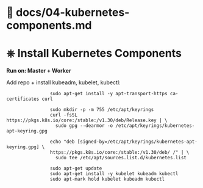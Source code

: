 # 📄 docs/04-kubernetes-components.md

# ⎈ Install Kubernetes Components

**Run on: Master + Worker**

Add repo + install kubeadm, kubelet, kubectl:



                    sudo apt-get install -y apt-transport-https ca-certificates curl
                    
                    sudo mkdir -p -m 755 /etc/apt/keyrings
                    curl -fsSL https://pkgs.k8s.io/core:/stable:/v1.30/deb/Release.key | \
                      sudo gpg --dearmor -o /etc/apt/keyrings/kubernetes-apt-keyring.gpg
                    
                    echo "deb [signed-by=/etc/apt/keyrings/kubernetes-apt-keyring.gpg] \
                    https://pkgs.k8s.io/core:/stable:/v1.30/deb/ /" | \
                      sudo tee /etc/apt/sources.list.d/kubernetes.list
                    
                    sudo apt-get update
                    sudo apt-get install -y kubelet kubeadm kubectl
                    sudo apt-mark hold kubelet kubeadm kubectl
                    
